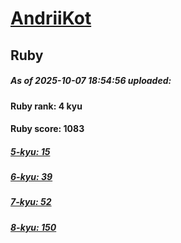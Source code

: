 # [AndriiKot](https://www.codewars.com/users/AndriiKot) 
## Ruby

##### As of 2025-10-07 18:54:56 uploaded:

#### Ruby rank: 4 kyu

#### Ruby score: 1083

##### [5-kyu: 15](https://github.com/AndriiKot/Ruby__CodeWars/tree/main/kyu-5)

##### [6-kyu: 39](https://github.com/AndriiKot/Ruby__CodeWars/tree/main/kyu-6)

##### [7-kyu: 52](https://github.com/AndriiKot/Ruby__CodeWars/tree/main/kyu-7)

##### [8-kyu: 150](https://github.com/AndriiKot/Ruby__CodeWars/tree/main/kyu-8)

